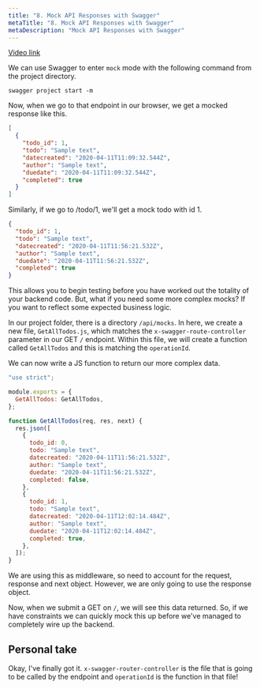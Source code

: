 ```yaml
---
title: "8. Mock API Responses with Swagger"
metaTitle: "8. Mock API Responses with Swagger"
metaDescription: "Mock API Responses with Swagger"
---
```


[Video link](https://egghead.io/lessons/node-js-mock-api-responses-with-swagger)

We can use Swagger to enter `mock` mode with the following command from the project directory.

```shell
swagger project start -m
```

Now, when we go to that endpoint in our browser, we get a mocked response like this.

```json
[
  {
    "todo_id": 1,
    "todo": "Sample text",
    "datecreated": "2020-04-11T11:09:32.544Z",
    "author": "Sample text",
    "duedate": "2020-04-11T11:09:32.544Z",
    "completed": true
  }
]
```

Similarly, if we go to /todo/1, we'll get a mock todo with id 1.

```json
{
  "todo_id": 1,
  "todo": "Sample text",
  "datecreated": "2020-04-11T11:56:21.532Z",
  "author": "Sample text",
  "duedate": "2020-04-11T11:56:21.532Z",
  "completed": true
}
```

This allows you to begin testing before you have worked out the totality of your backend code. But, what if you need some more complex mocks? If you want to reflect some expected business logic.

In our project folder, there is a directory `/api/mocks`. In here, we create a new file, `GetAllTodos.js`, which matches the `x-swagger-route-controller` parameter in our GET `/` endpoint. Within this file, we will create a function called `GetAllTodos` and this is matching the `operationId`.

We can now write a JS function to return our more complex data.

```js
"use strict";

module.exports = {
  GetAllTodos: GetAllTodos,
};

function GetAllTodos(req, res, next) {
  res.json([
    {
      todo_id: 0,
      todo: "Sample text",
      datecreated: "2020-04-11T11:56:21.532Z",
      author: "Sample text",
      duedate: "2020-04-11T11:56:21.532Z",
      completed: false,
    },
    {
      todo_id: 1,
      todo: "Sample text",
      datecreated: "2020-04-11T12:02:14.484Z",
      author: "Sample text",
      duedate: "2020-04-11T12:02:14.484Z",
      completed: true,
    },
  ]);
}
```

We are using this as middleware, so need to account for the request, response and next object. However, we are only going to use the response object.

Now, when we submit a GET on `/`, we will see this data returned. So, if we have constraints we can quickly mock this up before we've managed to completely wire up the backend.

## Personal take

Okay, I've finally got it. `x-swagger-router-controller` is the file that is going to be called by the endpoint and `operationId` is the function in that file!

